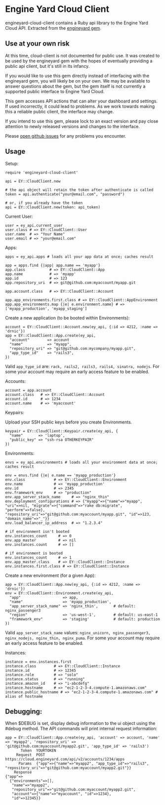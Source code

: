 # Engine Yard Cloud Client

engineyard-cloud-client contains a Ruby api library to the Engine Yard Cloud API. Extracted from the [engineyard gem](https://github.com/engineyard/engineyard).

## Use at your own risk

At this time, cloud-client is not documented for public use. It was created to
be used by the engineyard gem with the hopes of eventually providing a public
api client, but it's still in its infancy.

If you would like to use this gem directly instead of interfacing with the
engineyard gem, you will likely be on your own. We may be available to answer
questions about the gem, but the gem itself is not currently a supported public
interface to Engine Yard Cloud.

This gem accesses API actions that can alter your dashboard and settings. If
used incorrectly, it could lead to problems. As we work towards making this a
reliable public client, the interface may change.

If you intend to use this gem, please lock to an exact version and pay close
attention to newly released versions and changes to the interface.

Please [open github issues](https://github.com/engineyard/engineyard-cloud-client/issues)
for any problems you encounter.

## Usage

Setup:

    require 'engineyard-cloud-client'

    api = EY::CloudClient.new

    # the api object will retain the token after authenticate is called
    token = api.authenticate("your@email.com", "password")

    # or, if you already have the token
    api = EY::CloudClient.new(token: api_token)


Current User:

    user = ey_api.current_user
    user.class # => EY::CloudClient::User
    user.name  # => "Your Name"
    user.email # => "your@email.com"

Apps:

    apps = ey_api.apps # loads all your app data at once; caches result

    app = apps.find {|app| app.name == 'myapp'}
    app.class           # => EY::CloudClient::App
    app.name            # => 'myapp'
    app.id              # => 123
    app.repository_uri  # => git@github.com:myaccount/myapp.git

    app.account.class   # => EY::CloudClient::Account

    app.app_environments.first.class # => EY::CloudClient::AppEnvironment
    app.app_environments.map {|e| e.environment.name} # => ['myapp_production', 'myapp_staging']

Create a new application (to be booted within Environments):

    account = EY::CloudClient::Account.new(ey_api, {:id => 4212, :name => 'drnic'})
    app = EY::CloudClient::App.create(ey_api,
      "account"        => account
      "name"           => "myapp",
      "repository_uri" => "git@github.com:mycompany/myapp.git",
      "app_type_id"    => "rails3",
    })

Valid `app_type_id` are: `rack, rails2, rails3, rails4, sinatra, nodejs`. For some your account may require an early access feature to be enabled.

Accounts:

    account = app.account
    account.class   # => EY::CloudClient::Account
    account.id      # => 1234
    account.name    # => 'myaccount'

Keypairs:

Upload your SSH public keys before you create Environments.

    keypair = EY::CloudClient::Keypair.create(ey_api, {
      "name"       => 'laptop',
      "public_key" => "ssh-rsa OTHERKEYPAIR"
    })

Environments:

    envs = ey_api.environments # loads all your environment data at once; caches result

    env = envs.find {|e| e.name == 'myapp_production'}
    env.class             # => EY::CloudClient::Environment
    env.name              # => 'myapp_production'
    env.id                # => 2345
    env.framework_env     # => "production"
    env.app_server_stack_name     # => "nginx_thin"
    env.deployment_configurations # => {"myapp"=>{"name"=>"myapp", "uri"=>nil, "migrate"=>{"command"=>"rake db:migrate", "perform"=>false}, "repository_uri"=>"git@github.com:myaccount/myapp.git", "id"=>123, "domain_name"=>"_"}}
    env.load_balancer_ip_address  # => "1.2.3.4"

    # if environment isn't booted
    env.instances_count     # => 0
    env.app_master          # => nil
    env.instances.count     # => []

    # if environment is booted
    env.instances_count     # => 1
    env.app_master.class    # => EY::CloudClient::Instance
    env.instances.first.class # => EY::CloudClient::Instance

Create a new environment (for a given App):

    app = EY::CloudClient::App.new(ey_api, {:id => 4212, :name => 'drnic'})
    env = EY::CloudClient::Environment.create(ey_api,
      "app"                   => app,
      "name"                  => 'myapp_production',
      "app_server_stack_name" => 'nginx_thin',       # default: nginx_passenger3
      "region"                => 'us-west-1',        # default: us-east-1
      "framework_env"         => 'staging'           # default: production
    })


Valid `app_server_stack_name` values: `nginx_unicorn, nginx_passenger3, nginx_nodejs, nginx_thin, nginx_puma`. For some your account may require an early access feature to be enabled.

Instances:

    instance = env.instances.first
    instance.class        # => EY::CloudClient::Instance
    instance.id           # => 12345
    instance.role         # => "solo"
    instance.status       # => "running"
    instance.amazon_id    # => "i-abcdefg"
    instance.hostname     # => "ec2-1-2-3-4.compute-1.amazonaws.com"
    instance.public_hostname # => "ec2-1-2-3-4.compute-1.amazonaws.com" # alias of hostname

## Debugging:

When $DEBUG is set, display debug information to the ui object using the #debug method. The API commands will print internal request information:

    app = EY::CloudClient::App.create(ey_api, 'account' => account, 'name' => 'myapp2', 'repository_uri' => 'git@github.com:myaccount/myapp2.git', 'app_type_id' => 'rails3')
           Token  YOURTOKEN
         Request  POST https://cloud.engineyard.com/api/v2/accounts/1234/apps
          Params  {"app"=>{"name"=>"myapp2", "app_type_id"=>"rails3", "repository_uri"=>"git@github.com:myaccount/myapp2.git"}}
        Response
    {"app"=>
      {"environments"=>[],
       "name"=>"myapp2",
       "repository_uri"=>"git@github.com:myaccount/myapp2.git",
       "account"=>{"name"=>"myaccount", "id"=>1234},
       "id"=>12345}}

